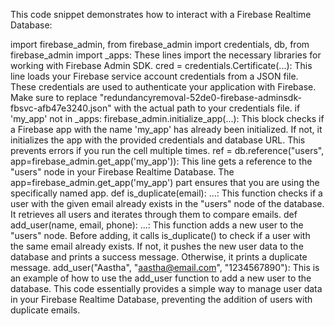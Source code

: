 

This code snippet demonstrates how to interact with a Firebase Realtime Database:

import firebase_admin, from firebase_admin import credentials, db, from firebase_admin import _apps: These lines import the necessary libraries for working with Firebase Admin SDK.
cred = credentials.Certificate(...): This line loads your Firebase service account credentials from a JSON file. These credentials are used to authenticate your application with Firebase. Make sure to replace "redundancyremoval-52de0-firebase-adminsdk-fbsvc-afb47e3240.json" with the actual path to your credentials file.
if 'my_app' not in _apps: firebase_admin.initialize_app(...): This block checks if a Firebase app with the name 'my_app' has already been initialized. If not, it initializes the app with the provided credentials and database URL. This prevents errors if you run the cell multiple times.
ref = db.reference("users", app=firebase_admin.get_app('my_app')): This line gets a reference to the "users" node in your Firebase Realtime Database. The app=firebase_admin.get_app('my_app') part ensures that you are using the specifically named app.
def is_duplicate(email): ...: This function checks if a user with the given email already exists in the "users" node of the database. It retrieves all users and iterates through them to compare emails.
def add_user(name, email, phone): ...: This function adds a new user to the "users" node. Before adding, it calls is_duplicate() to check if a user with the same email already exists. If not, it pushes the new user data to the database and prints a success message. Otherwise, it prints a duplicate message.
add_user("Aastha", "aastha@email.com", "1234567890"): This is an example of how to use the add_user function to add a new user to the database.
This code essentially provides a simple way to manage user data in your Firebase Realtime Database, preventing the addition of users with duplicate emails.
